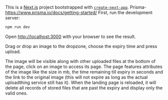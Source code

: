 This is a [Next.js](https://nextjs.org) project bootstrapped with [`create-next-app`](https://github.com/vercel/next.js/tree/canary/packages/create-next-app).
Prisma- https://www.prisma.io/docs/getting-started/
First, run the development server:

```bash
npm run dev
```

Open [http://localhost:3000](http://localhost:3000) with your browser to see the result.

Drag or drop an image to the dropzone, choose the expiry time and press upload.

The image will be visible along with other uploaded files at the bottom of the page, click on an image to access its page. The page features attributes of the image like the size in mb, the time remaining till expiry in seconds and the link to the original image (this will not expire as long as the actual uploadthing service still has it). When the landing page is reloaded, it will delete all records of stored files that are past the expiry and display only the valid ones.
